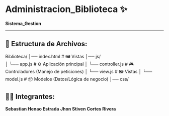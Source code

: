 # Administracion_Biblioteca ✨

**Sistema_Gestion**

---

## 🚀 Estructura de Archivos:

Biblioteca/
│── index.html         # 🖼️ Vistas 
│── js/          
│   └── app.js         # ⚙️ Aplicación principal
│   └── controller.js  # 🎮 Controladores (Manejo de peticiones)
│   └── view.js        # 🖼️ Vistas 
│   └── model.js       # 📦 Modelos (Datos/Lógica de negocio)
│── css/     


## 👨‍🎓 Integrantes:

**Sebastian Henao Estrada**
**Jhon Stiven Cortes Rivera**